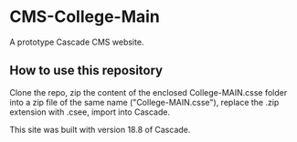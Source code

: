 # CMS-College-Main

A prototype Cascade CMS website.

## How to use this repository

Clone the repo, zip the content of the enclosed College-MAIN.csse folder into a zip file of the same name ("College-MAIN.csse"), replace the .zip extension with .csee, import into Cascade.

This site was built with version 18.8 of Cascade.
